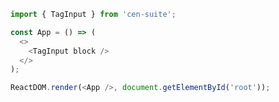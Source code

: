 <!--start-code-->

```js
import { TagInput } from 'cen-suite';

const App = () => (
  <>
    <TagInput block />
  </>
);

ReactDOM.render(<App />, document.getElementById('root'));
```

<!--end-code-->
